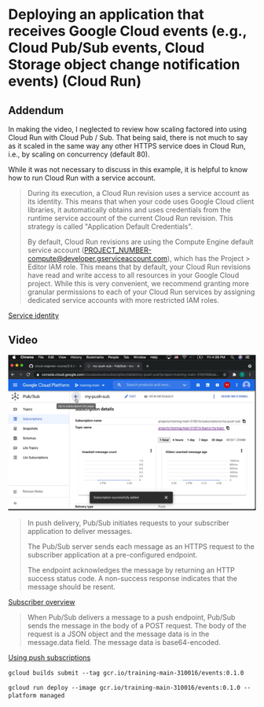 # Deploying an application that receives Google Cloud events (e.g., Cloud Pub/Sub events, Cloud Storage object change notification events) (Cloud Run)

## Addendum

In making the video, I neglected to review how scaling factored into using Cloud Run with Cloud Pub / Sub. That being said, there is not much to say as it scaled in the same way any other HTTPS service does in Cloud Run, i.e., by scaling on concurrency (default 80).

While it was not necessary to discuss in this example, it is helpful to know how to run Cloud Run with a service account.

> During its execution, a Cloud Run revision uses a service account as its identity. This means that when your code uses Google Cloud client libraries, it automatically obtains and uses credentials from the runtime service account of the current Cloud Run revision. This strategy is called "Application Default Credentials".
>
> By default, Cloud Run revisions are using the Compute Engine default service account (PROJECT_NUMBER-compute@developer.gserviceaccount.com), which has the Project > Editor IAM role. This means that by default, your Cloud Run revisions have read and write access to all resources in your Google Cloud project. While this is very convenient, we recommend granting more granular permissions to each of your Cloud Run services by assigning dedicated service accounts with more restricted IAM roles.

[Service identity](https://cloud.google.com/run/docs/securing/service-identity)

## Video

[![Video](video.png)](https://youtu.be/JENm4hUqqzs)

> In push delivery, Pub/Sub initiates requests to your subscriber application to deliver messages.
> 
> The Pub/Sub server sends each message as an HTTPS request to the subscriber application at a pre-configured endpoint.
>
> The endpoint acknowledges the message by returning an HTTP success status code. A non-success response indicates that the message should be resent.

[Subscriber overview](https://cloud.google.com/pubsub/docs/subscriber)

> When Pub/Sub delivers a message to a push endpoint, Pub/Sub sends the message in the body of a POST request. The body of the request is a JSON object and the message data is in the message.data field. The message data is base64-encoded.

[Using push subscriptions](https://cloud.google.com/pubsub/docs/push)

```
gcloud builds submit --tag gcr.io/training-main-310016/events:0.1.0
```

```
gcloud run deploy --image gcr.io/training-main-310016/events:0.1.0 --platform managed
```
